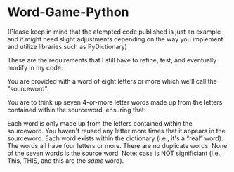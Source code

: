 # Word-Game-Python

(Please keep in mind that the atempted code published is just an example and it might need slight adjustments depending on the way you implement and utilize libraries such as PyDictionary)

These are the requirements that I still have to refine, test, and eventually modify in my code:

You are provided with a word of eight letters or more which we'll call the "sourceword".

You are to think up seven 4-or-more letter words made up from the letters contained within the sourceword, ensuring that:

Each word is only made up from the letters contained within the sourceword.
You haven't reused any letter more times that it appears in the sourceword.
Each word exists within the dictionary (i.e., it's a “real” word).
The words all have four letters or more.
There are no duplicate words.
None of the seven words is the source word.
Note: case is NOT significiant (i.e., This, THIS, and this are the *same* word).
